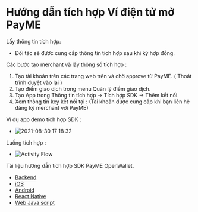 # Hướng dẫn tích hợp Ví điện tử mở PayME
Lấy thông tin tích hợp:
- Đối tác sẽ được cung cấp thông tin tích hợp sau khi ký hợp đồng.

Các bước tạo merchant và lấy thông số tích hợp :
1. Tạo tài khoản trên các trang web trên và chờ approve từ PayME. ( Thoát trình duyệt vào lại )
2. Tạo điểm giao dịch trong menu Quản lý điểm giao dịch.
3. Tạo App trong Thông tin tích hợp -> Tích hợp SDK -> Thêm kết nối.
4. Xem thông tin key kết nối tại :
(Tài khoản được cung cấp khi bạn liên hệ đăng ký merchant với PayME)

Ví dụ app demo tích hợp SDK :
- ![2021-08-30 17 18 32](https://user-images.githubusercontent.com/77372872/131325510-53417ffa-bd6b-4d94-a9c7-3092dd3648fa.jpg)

Luồng tích hợp :
- ![Activity Flow](https://github.com/PayME-Tech/OpenEWallet/blob/main/FlowServer.png)

Tài liệu hướng dẫn tích hợp SDK PayME OpenWallet.
- [Backend](https://github.com/PayME-Tech/OpenEWallet/wiki/Backend)
- [iOS](https://github.com/PayME-Tech/PayME-SDK-IOS/blob/master/README.md)
- [Android](https://github.com/PayME-Tech/PayME-SDK-Android-Example/blob/main/README.md)
- [React Native](https://www.npmjs.com/package/react-native-payme-sdk)
- [Web Java script](https://www.npmjs.com/package/web-payme-sdk)
